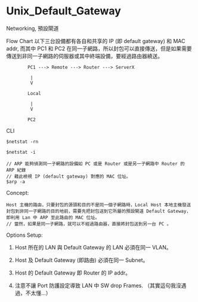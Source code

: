 # Unix_Default_Gateway
Networking, 預設閘道

Flow Chart
以下三台設備都有各自和共享的 IP (即 default gateway) 和 MAC addr, 而其中 PC1 和 PC2 在同一子網路，所以封包可以直接傳送，但是如果需要傳送到非同一子網路的伺服器或其中終端設備，要經過路由器繞送。

            PC1 ---> Remote ---> Router ---> ServerX

             |
             V

            Local

             |
             V

            PC2
            
            

CLI

    $netstat -rn
    
>>>
    
    $netstat -i
    
>>>

    // ARP 能夠偵測同一子網路的設備如 PC 或是 Router 或是另一子網路中 Router 的 ARP 紀錄
    // 藉此檢視 IP (default gateway) 對應的 MAC 位址。
    $arp -a

Concept:

    Host 主機的路由，只要封包的源頭和目的不是同一個子網路時，Local Host 本地主機發送封包到非同一子網路的目的地前，需要先把封包送到它所屬的預設閘道 Default Gateway，即利用 Lan 中 ARP 至此路由的 MAC 位址。
    // 當然，如果是同一子網路，就可以不經過路由器，直接將封包送到另一台 PC 。
    
Options Setup:

1. Host 所在的 LAN 與 Default Gateway 的 LAN 必須在同一 VLAN。

2. Host 及 Default Gateway (即路由) 必須在同一 Subnet。

3. Host 的 Default Gateway 即 Router 的 IP addr。

4. 注意不讓 Port 防護設定導致 LAN 中 SW drop Frames. （其實這句我沒遇過，不太懂...）


